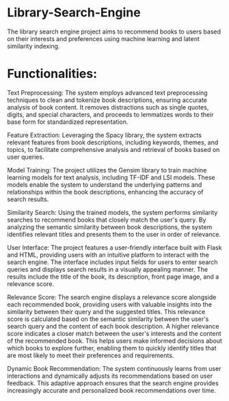 # Library-Search-Engine
The library search engine project aims to recommend books to users based on their interests and preferences using machine learning and latent similarity indexing.

# Functionalities:

Text Preprocessing: The system employs advanced text preprocessing techniques to clean and tokenize book descriptions, ensuring accurate analysis of book content. It removes distractions such as single quotes, digits, and special characters, and proceeds to lemmatizes words to their base form for standardized representation.

Feature Extraction: Leveraging the Spacy library, the system extracts relevant features from book descriptions, including keywords, themes, and topics, to facilitate comprehensive analysis and retrieval of books based on user queries.

Model Training: The project utilizes the Gensim library to train machine learning models for text analysis, including TF-IDF and LSI models. These models enable the system to understand the underlying patterns and relationships within the book descriptions, enhancing the accuracy of search results.

Similarity Search: Using the trained models, the system performs similarity searches to recommend books that closely match the user's query. By analyzing the semantic similarity between book descriptions, the system identifies relevant titles and presents them to the user in order of relevance.

User Interface: The project features a user-friendly interface built with Flask and HTML, providing users with an intuitive platform to interact with the search engine. The interface includes input fields for users to enter search queries and displays search results in a visually appealing manner. The results include the title of the book, its description, front page image, and a relevance score.


Relevance Score: The search engine displays a relevance score alongside each recommended book, providing users with valuable insights into the similarity between their query and the suggested titles. This relevance score is calculated based on the semantic similarity between the user's search query and the content of each book description. A higher relevance score indicates a closer match between the user's interests and the content of the recommended book. This helps users make informed decisions about which books to explore further, enabling them to quickly identify titles that are most likely to meet their preferences and requirements.

Dynamic Book Recommendation: The system continuously learns from user interactions and dynamically adjusts its recommendations based on user feedback. This adaptive approach ensures that the search engine provides increasingly accurate and personalized book recommendations over time.
